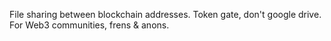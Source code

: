 File sharing between blockchain addresses. Token gate, don't google drive. For Web3 communities, frens & anons.